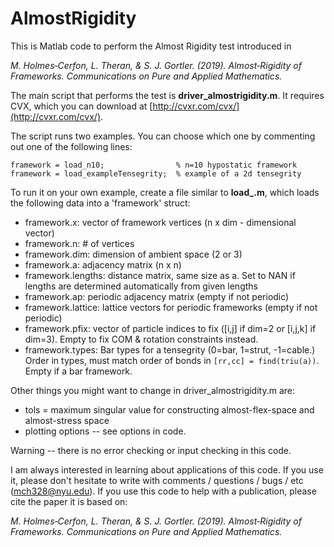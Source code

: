# AlmostRigidity

This is Matlab code to perform the Almost Rigidity test introduced in 

 *M. Holmes‐Cerfon, L. Theran, & S. J. Gortler. (2019). Almost‐Rigidity of Frameworks. Communications on Pure and Applied Mathematics.*

The main script that performs the test is **driver_almostrigidity.m**. It requires CVX, which you can download at [http://cvxr.com/cvx/](http://cvxr.com/cvx/).
    
The script runs two examples. You can choose which one by commenting out one of the following lines: 

    framework = load_n10;                % n=10 hypostatic framework
    framework = load_exampleTensegrity;  % example of a 2d tensegrity
    
To run it on your own example, create a file similar to **load_.m**, which loads the following data into a 'framework' struct:   
* framework.x:         vector of framework vertices (n x dim - dimensional vector)
* framework.n:         # of vertices
* framework.dim:       dimension of ambient space (2 or 3)  
* framework.a:         adjacency matrix (n x n)  
* framework.lengths:   distance matrix, same size as a. Set to NAN if lengths are determined automatically from given lengths  
* framework.ap:        periodic adjacency matrix (empty if not periodic)  
* framework.lattice:   lattice vectors for periodic frameworks (empty if not periodic)  
* framework.pfix:      vector of particle indices to fix ([i,j] if dim=2 or [i,j,k] if dim=3). Empty to fix COM & rotation constraints instead.  
* framework.types:     Bar types for a tensegrity (0=bar, 1=strut, -1=cable.)  
                       Order in types, must match order of bonds in `[rr,cc] = find(triu(a))`.  
                       Empty if a bar framework.   
                       
Other things you might want to change in driver_almostrigidity.m are:   
* tols = maximum singular value for constructing almost-flex-space and almost-stress space  
* plotting options -- see options in code.   

Warning -- there is no error checking or input checking in this code. 

I am always interested in learning about applications of this code. 
If you use it, please don't hesitate to write with comments / questions / bugs / etc (mch328@nyu.edu).
If you use this code to help with a publication, please cite the paper it is based on: 

  *M. Holmes‐Cerfon, L. Theran, & S. J. Gortler. (2019). Almost‐Rigidity of Frameworks. Communications on Pure and Applied Mathematics.*
    
